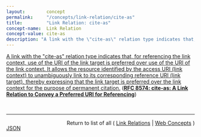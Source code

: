 ```yaml
---
layout:        concept
permalink:     "/concepts/link-relation/cite-as"
title:         "Link Relation: cite-as"
concept-name:  Link Relation
concept-value: cite-as
description: "A link with the \"cite-as\" relation type indicates that, for referencing the link context, use of the URI of the link target is preferred over use of the URI of the link context. It allows the resource identified by the access URI (link context) to unambiguously link to its corresponding reference URI (link target), thereby expressing that the link target is preferred over the link context for the purpose of permanent citation."
---
```


[A link with the "cite-as" relation type indicates that, for referencing the link context, use of the URI of the link target is preferred over use of the URI of the link context. It allows the resource identified by the access URI (link context) to unambiguously link to its corresponding reference URI (link target), thereby expressing that the link target is preferred over the link context for the purpose of permanent citation.](https://datatracker.ietf.org/doc/html/rfc8574#section-4 "Read documentation for Link Relation &#34;cite-as&#34;") (**[RFC 8574: cite-as: A Link Relation to Convey a Preferred URI for Referencing](/specs/IETF/RFC/8574 "A web resource is routinely referenced by means of the URI with which it is directly accessed. But cases exist where referencing a resource by means of a different URI is preferred. This specification defines a link relation type that can be used to convey such a preference.")**)

<br/>
<hr/>

<p style="float : left"><a href="./cite-as.json" title="JSON representing this particular Web Concept value">JSON</a></p>
<p style="text-align: right">Return to list of all ( <a href="../link-relation/">Link Relations</a> | <a href="../">Web Concepts</a> )</p>
